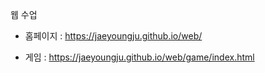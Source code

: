   웹 수업
- 홈페이지 :  https://jaeyoungju.github.io/web/

- 게임 : https://jaeyoungju.github.io/web/game/index.html
